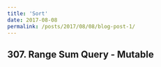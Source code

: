 ```yaml
---
title: 'Sort'
date: 2017-08-08
permalink: /posts/2017/08/08/blog-post-1/
---
```


## 307. Range Sum Query - Mutable
<pre>
</pre>
